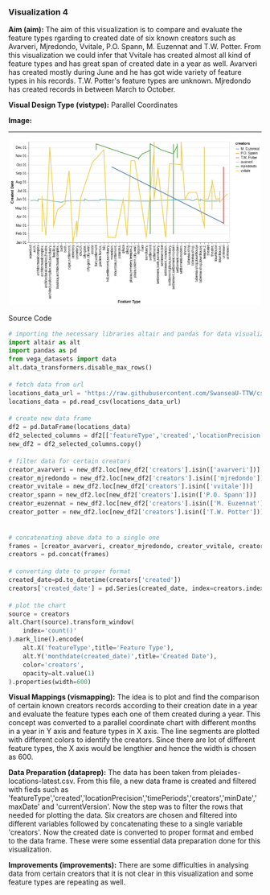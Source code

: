 ### Visualization 4
**Aim (aim):** The aim of this visualization is to compare and evaluate the feature types rgarding to created date of six known creators such as Avarveri, Mjredondo, Vvitale, P.O. Spann, M. Euzennat and T.W. Potter. From this visualization we could infer that Vvitale has created almost all kind of feature types and has great span of created date in a year as well. Avarveri has created mostly during June and he has got wide variety of feature types in his records. T.W. Potter's feature types are unknown. Mjredondo has created records in between March to October.

**Visual Design Type (vistype):** Parallel Coordinates

**Image:** 
- - -
![Visualization 4](parallel_coordinates_viz4_plot.png)

Source Code
```python
# importing the necessary libraries altair and pandas for data visualization and manipulation
import altair as alt
import pandas as pd
from vega_datasets import data
alt.data_transformers.disable_max_rows()

# fetch data from url
locations_data_url = 'https://raw.githubusercontent.com/SwanseaU-TTW/csc337_coursework1/master/pleiades-locations-latest.csv'
locations_data = pd.read_csv(locations_data_url)

# create new data frame 
df2 = pd.DataFrame(locations_data)
df2_selected_columns = df2[['featureType','created','locationPrecision','timePeriods','creators','minDate','maxDate','currentVersion']]
new_df2 = df2_selected_columns.copy()

# filter data for certain creators
creator_avarveri = new_df2.loc[new_df2['creators'].isin(['avarveri'])]
creator_mjredondo = new_df2.loc[new_df2['creators'].isin(['mjredondo'])]
creator_vvitale = new_df2.loc[new_df2['creators'].isin(['vvitale'])]
creator_spann = new_df2.loc[new_df2['creators'].isin(['P.O. Spann'])]
creator_euzennat = new_df2.loc[new_df2['creators'].isin(['M. Euzennat'])]
creator_potter = new_df2.loc[new_df2['creators'].isin(['T.W. Potter'])]


# concatenating above data to a single one
frames = [creator_avarveri, creator_mjredondo, creator_vvitale, creator_spann, creator_euzennat, creator_potter]
creators = pd.concat(frames)

# converting date to proper format
created_date=pd.to_datetime(creators['created'])
creators['created_date'] = pd.Series(created_date, index=creators.index)

# plot the chart
source = creators
alt.Chart(source).transform_window(
    index='count()'
).mark_line().encode(
    alt.X('featureType',title='Feature Type'),
    alt.Y('monthdate(created_date)',title='Created Date'),
    color='creators',
    opacity=alt.value(1)
).properties(width=600)
```

**Visual Mappings (vismapping):** The idea is to plot and find the comparison of certain known creators records according to their creation date in a year and evaluate the feature types each one of them created during a year. This concept was converted to a parallel coordinate chart with different months in a year in Y axis and feature types in X axis. The line segments are plotted with different colors to identify the creators. Since there are lot of different feature types, the X axis would be lengthier and hence the width is chosen as 600.

**Data Preparation (dataprep):** The data has been taken from pleiades-locations-latest.csv. From this file, a new data frame is created and filtered with fieds such as 'featureType','created','locationPrecision','timePeriods','creators','minDate','maxDate' and 'currentVersion'. Now the step was to filter the rows that needed for plotting the data. Six creators are chosen and filtered into different variables followed by concatenating these to a single variable 'creators'. Now the created date is converted to proper format and embed to the data frame. These were some essential data preparation done for this visualization.

**Improvements (improvements):** There are some difficulties in analysing data from certain creators that it is not clear in this visualization and some feature types are repeating as well.

